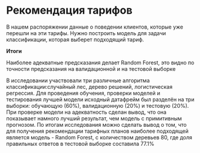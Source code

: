 # Рекомендация тарифов

В нашем распоряжении данные о поведении клиентов, которые уже перешли на эти тарифы. Нужно построить модель для задачи классификации, которая выберет подходящий тариф. 



**Итоги**

Наиболее адекватные предсказания делает Random Forest, это видно по точности предсказания на валидационной и на тестовой выборке

В исследовании участвовали три различные алгоритма классификации:случайный лес, дерево решений, логистическая регрессия. Для проведения обучения, проверки моделей и тестирования лучшей модели исходный датафрейм был разделён на три выборки: обучающую (60%), валидационную (20%) и тестовую (20%). При проверке модели на адекватность сделан вывод, что она показывает намного лучший результат, чем модель с примитивным прогнозом. По итогам исследования можно сделать вывод о том, что для получения рекомендации тарифных планов наиболее подходящей является модель - Random Forest, с количеством деревьев 80, где доля правильных ответов в тестовой выборке составила 77.1%

